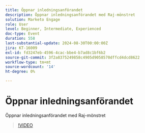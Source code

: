 ```yaml
---
title: Öppnar inledningsanförandet
description: Öppnar inledningsanförandet med Raj-mönstret
solution: Marketo Engage
role: User
level: Beginner, Intermediate, Experienced
doc-type: Event
duration: 558
last-substantial-update: 2024-08-30T00:00:00Z
jira: KT-16009
exl-id: fd3247eb-4596-4cac-bbe4-b7ad8c1bf6b2
source-git-commit: 3f2a8375249858c4905d9058570dffcd4dcd8622
workflow-type: tm+mt
source-wordcount: '14'
ht-degree: 0%

---
```


# Öppnar inledningsanförandet

Öppnar inledningsanförandet med Raj-mönstret

>[!VIDEO](https://video.tv.adobe.com/v/3453059/?learn=on&captions=swe)
